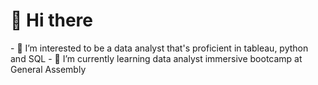<h1>👋 Hi there </h1>
- 👀 I’m interested to be a data analyst that's proficient in tableau, python and SQL
- 🌱 I’m currently learning data analyst immersive bootcamp at General Assembly


<!---
chuajustin/chuajustin is a ✨ special ✨ repository because its `README.md` (this file) appears on your GitHub profile.
You can click the Preview link to take a look at your changes.
--->

